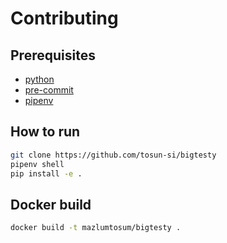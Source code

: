 # Contributing

## Prerequisites

- [python](https://www.python.org/)
- [pre-commit](https://pre-commit.com/)
- [pipenv](https://pipenv.pypa.io/en/latest/)

## How to run

```bash
git clone https://github.com/tosun-si/bigtesty
pipenv shell
pip install -e .
```

## Docker build

```bash
docker build -t mazlumtosum/bigtesty .
```
